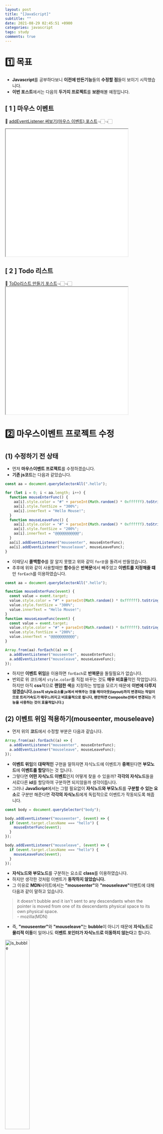 ```yaml
---
layout: post
title: "[JavaScript]"
subtitle: ""
date: 2021-08-29 02:45:51 +0900
categories: javascript
tags: study
comments: true
---
```


<h1>1️⃣ 목표</h1>
<kline></kline>

- <b class="orange">Javascript</b>를 공부하다보니 **이전에 만든기능**들의 <b class="purple">수정할 점</b>들이 보이기 시작했습니다.
- **이번 포스트**에서는 다음의 <b class="purple">두가지 프로젝트</b>를 **보완**해볼 예정입니다.

<style>
  	iframe {
  		display: block;
  		width:80%;
  		height:420px;
  	}
</style>

<kline></kline>

<h2>&#91; 1 &#93; 마우스 이벤트</h2>

🍄 <a href="https://kirkim.github.io/javascript/2021/08/11/mouse_func.html" target="blank">addEventListener 써보기(마우스 이벤트) 포스트</a>👈🏻👈🏻<br>

<iframe src="/assets/js_study/mouseEvent/mouseEvent.html" scrolling="no"></iframe>

<kline></kline>

<h2>&#91; 2 &#93; Todo 리스트</h2>
🍄 <a href="https://kirkim.github.io/javascript/2021/08/16/todo_list.html" target="blank">ToDo리스트 만들기 포스트</a>👈🏻👈🏻<br>
<iframe src="/assets/js_study/todolist/todolist.html" scrolling="no"></iframe>

<h1>2️⃣ 마우스이벤트 프로젝트 수정</h1>
<h2 class="ksubsubject">(1) 수정하기 전 상태</h2>

- 먼저 <b class="orange">마우스이벤트 프로젝트</b>를 수정하겠습니다.
- <b class="brown">기존 js코드</b>는 다음과 같았습니다.

```javascript
const aa = document.querySelectorAll(".hello");

for (let i = 0; i < aa.length; i++) {
  function mouseEnterFunc() {
    aa[i].style.color = "#" + parseInt(Math.random() * 0xffffff).toString(16);
    aa[i].style.fontSize = "300%";
    aa[i].innerText = "Hello Mouse!";
  }
  function mouseLeaveFunc() {
    aa[i].style.color = "#" + parseInt(Math.random() * 0xffffff).toString(16);
    aa[i].style.fontSize = "200%";
    aa[i].innerText = "@@@@@@@@@@@";
  }
  aa[i].addEventListener("mouseenter", mouseEnterFunc);
  aa[i].addEventListener("mouseleave", mouseLeaveFunc);
}
```

- 이때당시 <b class="brown">콜백함수</b>를 잘 알지 못했고 위와 같이 `for문`을 돌려서 만들었습니다.
- 추후에 위와 같이 사용할때만 <b class="brown">함수</b>들은 **반복문**에서 빼주었고 <b class="green">이벤트를 지정해줄 떄</b>만 `forEach`를 이용하였습니다.

```javascript
const aa = document.querySelectorAll(".hello");

function mouseEnterFunc(event) {
  const value = event.target;
  value.style.color = "#" + parseInt(Math.random() * 0xffffff).toString(16);
  value.style.fontSize = "300%";
  value.innerText = "Hello Mouse!";
}
function mouseLeaveFunc(event) {
  const value = event.target;
  value.style.color = "#" + parseInt(Math.random() * 0xffffff).toString(16);
  value.style.fontSize = "200%";
  value.innerText = "@@@@@@@@@@@";
}

Array.from(aa).forEach((a) => {
  a.addEventListener("mouseenter", mouseEnterFunc);
  a.addEventListener("mouseleave", mouseLeaveFunc);
});
```

- 하지만 <b class="orange">이벤트 위임</b>을 이용하면 `forEach`로 **반복문**을 돌릴필요가 없습니다.
- 번외로 위 코드에서 `style.color`를 직접 바꾸는 것도 <b class="purple">매우 비효율</b>적인 작업입니다. 하지만 아직 **css**적으로 <b class="green">랜덤한 색</b>을 지정하는 방법을 모르기 때문에 **이번에 다루지 않겠습니다.**<b style="font-size:85%">(css의 style요소를 js에서 바꿔주는 것을 <rd>레이아웃(layout)</rd>까지 변경되는 작업이므로 <rd>트리거</rd>속도가 매우느려지고 비효율적으로 됩니다, 왠만하면 <b class="blue">Composite</b>선에서 변경되는 기능을 사용하는 것이 효율적입니다.)</b>

<kline></kline>

<h2 class="ksubsubject">(2) 이벤트 위임 적용하기(mouseenter, mouseleave)</h2>

- 먼저 위의 <b class="blue">코드</b>에서 수정할 부분은 다음과 같습니다.

```javascript
Array.from(aa).forEach((a) => {
  a.addEventListener("mouseenter", mouseEnterFunc);
  a.addEventListener("mouseleave", mouseLeaveFunc);
});
```

- <b class="brown">이벤트 위임</b>의 **대략적인** 구현을 말하자면 <span class="green">자식노드에 이벤트가 <b>중복</b></span>된다면 <b class="orange">부모노드</b>에 **이벤트를 할당**하는 것 입니다.
- 그렇다면 <b class="red">어떤 자식노드 이벤트</b>인지 어떻게 찾을 수 있을까? **각각의 자식노드**들을 서로다른 <b class="green">id</b>를 할당하여 구분하면 되지않을까 생각이듭니다.
- 그러나 <b class="orange">JavaScript</b>에서는 그럴 필요없이 <b class="green">자식노드와 부모노드</b>를 **구분할 수 있는 요소**로 구분만 해준다면 <b class="green">각각의 자식노드</b>에게 독립적으로 이벤트가 작동되도록 해줍니다.

```javascript
const body = document.querySelector("body");

body.addEventListener("mouseenter", (event) => {
  if (event.target.className === "hello") {
    mouseEnterFunc(event);
  }
});

body.addEventListener("mouseleave", (event) => {
  if (event.target.className === "hello") {
    mouseLeaveFunc(event);
  }
});
```

- <b class="green">자식노드와 부모노드</b>를 구분하는 요소로 <b class="blue">class</b>를 이용하였습니다.
- 하지만 생각한 것처럼 이벤트가 <b class="red">동작하지 않았습니다.</b>
- 그 이유로 <b class="orange">MDN</b>사이트에서는 <b class="blue">"mouseenter"</b>와 <b class="blue">"mouseleave"</b>이벤트에 대해 다음과 같이 말하고 있습니다.

> it doesn't bubble and it isn't sent to any descendants when the pointer is moved from one of its descendants physical space to its own physical space. <br>- mozilla(MDN)

- 즉, <b class="blue">"mouseenter"</b>와 <b class="blue">"mouseleave"</b>는 <b class="brown">bubble</b>이 아니기 때문에 **자식노드**로 **물리적 이동**이 일어나도 <b class="green">이벤트 포인터가 자식노드로 이동하지 않는다</b>고 합니다.

<img src="/assets/img/js/modify_project/1.png" width="40%" alt="is_bubble" />

- 위의 **이미지**와 같이 <b class="blue">"mouseenter"</b>와 <b class="blue">"mouseleave"</b>의 <b class="brown">bubble</b>속성값이 <b class="purple">false</b>로 되어 있습니다.

👉🏻👉🏻👉🏻 <a href="https://developer.mozilla.org/en-US/docs/Web/API/Element/mouseenter_event" blank="target">mouseenter 이벤트 - MDN</a><br>
👉🏻👉🏻👉🏻 <a href="https://developer.mozilla.org/en-US/docs/Web/API/Element/mouseleave_event" blank="target">mouseleave 이벤트 - MDN</a><br>

<kline></kline>

<h2 class="ksubsubject">(3) 이벤트 위임 적용하기(mouseover, mouseout)</h2>

- 그렇다면 <b class="green">부모위임</b>을 이용하기위해 <b class="brown">bubble</b>속성값이 <b class="purple">true</b>인 이벤트를 이용해야될 것 같습니다.
- 다행히 그중에서 <b class="blue">"mouseenter"</b>와 <b class="blue">"mouseleave"</b>와 **같은 기능**을 하는 이벤트가 있는데 <b class="purple">"mouseover"</b>와 <b class="purple">"mouseout"</b>이벤트입니다.

```javascript
const body = document.querySelector("body");

body.addEventListener("mouseover", (event) => {
  if (event.target.className === "hello") {
    mouseEnterFunc(event);
  }
});

body.addEventListener("mouseout", (event) => {
  if (event.target.className === "hello") {
    mouseLeaveFunc(event);
  }
});
```

- 하지만 <b class="red">깊은 계층 구조</b>를 사용하면 **전송 되는 이벤트 수**가 상당히 많아져 **심각한 성능 저하**를 일으킬 수 있다고 합니다.

<kline></kline>

<h2 class="ksubsubject">(4) mouseover성능문제 생각해보기</h2>

- <b class="purple">"mouseover"</b>와 <b class="purple">"mouseout"</b>이벤트를 이용하여 **성공적**으로 <b class="blue">이벤트위임</b>을 적용시켰습니다.
- 하지만 굳이 <b class="blue">이벤트위임</b>을 사용할 필요가 있을까 의문이듭니다. <b class="orange">MDN</b>사이트에서도 **잘못**사용하면 <b class="red">심각한 성능 저하</b>를 일으킬 수 있다고 합니다.
- 다음은 <b class="purple">"mouseover"</b>이벤트가 **정확히 어떻게 동작**하는지 확인하기위한 예시입니다.
<h3 class="ksubsubject">&#91; index.html &#93;</h3>
<img src="/assets/img/js/modify_project/2.png" width="80%" alt="html" />
<h3 class="ksubsubject">&#91; app.js &#93;</h3>

```javascript
const body = document.querySelector("body");

function aaa(event) {
  event.target.style.backgroundColor =
    "#" + parseInt(Math.random() * 0xffffff).toString(16);
}

body.addEventListener("mouseover", aaa);
```

<iframe src="/assets/js_study/mouseEvent2/mouseEvent2.html" scrolling="no"></iframe>

- <b class="purple">자식노드마다</b> **이벤트**가 감지되어 동작됨을 알 수 있습니다.
- 다시말해서 만약 <b class="blue">특정 자식노드</b>에서만 **이벤트**가 동작하도록하기 위해 다음과 같이 작성하는 것은 성능적으로 **비효율**적입니다.

```javascript
body.addEventListener("mouseover", (event) => {
  if (event.target.className === "hello") {
    mouseEnterFunc(event);
  }
});
```

- <b class="green">"click"</b>과 같은 이벤트는 **의도적**으로 동작하는 것이기 때문에 <b class="brown">이벤트 위임</b>을 쉽게 고려할 수 있지만 <b class="green">"mouseover"</b>와 같은 이벤트는 **의도하지 않아도** 계속해서 일어나는 동작이기 때문에 **상황에 따라서** <b class="green">"mouseenter"</b>와 비교하여 알맞게 선택하여 사용하는 것이 좋을 것 같습니다.
